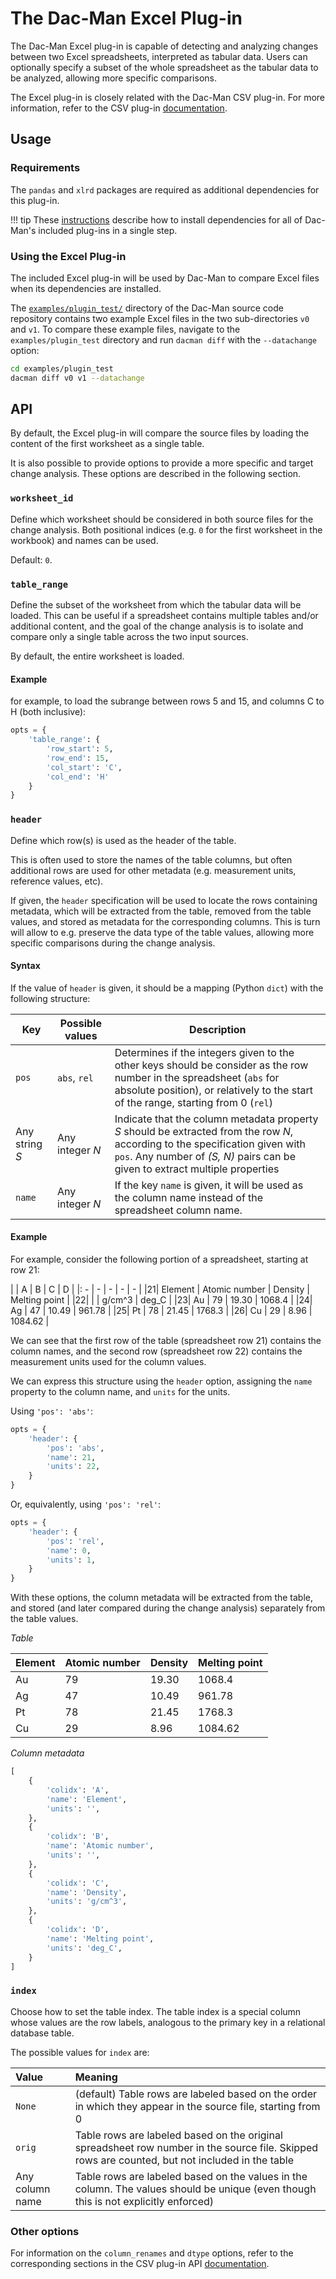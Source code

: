 # The Dac-Man Excel Plug-in

The Dac-Man Excel plug-in is capable of detecting and analyzing changes between two Excel spreadsheets,
interpreted as tabular data.
Users can optionally specify a subset of the whole spreadsheet as the tabular data to be analyzed,
allowing more specific comparisons.

The Excel plug-in is closely related with the Dac-Man CSV plug-in.
For more information, refer to the CSV plug-in [documentation](../csv/).

## Usage

### Requirements

The `pandas` and `xlrd` packages are required as additional dependencies for this plug-in.

!!! tip
    These [instructions](../../install/dependencies) describe how to install dependencies for all of Dac-Man's included plug-ins in a single step.

### Using the Excel Plug-in

The included Excel plug-in will be used by Dac-Man to compare Excel files when its dependencies are installed.

The [`examples/plugin_test/`](https://github.com/deduce-dev/dac-man/blob/master/examples/plugin_test/) directory of the Dac-Man source code repository
contains two example Excel files in the two sub-directories `v0` and `v1`.
To compare these example files, navigate to the `examples/plugin_test` directory
and run `dacman diff` with the `--datachange` option:

```sh
cd examples/plugin_test
dacman diff v0 v1 --datachange
```

## API

By default, the Excel plug-in will compare the source files by loading the content of the first worksheet as a single table.

It is also possible to provide options to provide a more specific and target change analysis.
These options are described in the following section.

### `worksheet_id`

Define which worksheet should be considered in both source files for the change analysis.
Both positional indices (e.g. `0` for the first worksheet in the workbook) and names can be used.

Default: `0`.

### `table_range`

Define the subset of the worksheet from which the tabular data will be loaded.
This can be useful if a spreadsheet contains multiple tables and/or additional content,
and the goal of the change analysis is to isolate and compare only a single table across the two input sources.

By default, the entire worksheet is loaded.

#### Example

for example, to load the subrange between rows 5 and 15, and columns C to H (both inclusive):

```py
opts = {
    'table_range': {
        'row_start': 5,
        'row_end': 15,
        'col_start': 'C',
        'col_end': 'H'
    }
}
```

### `header`

Define which row(s) is used as the header of the table.

This is often used to store the names of the table columns,
but often additional rows are used for other metadata (e.g. measurement units, reference values, etc).

If given, the `header` specification will be used to locate the rows containing metadata,
which will be extracted from the table,
removed from the table values, and stored as metadata for the corresponding columns.
This is turn will allow to e.g. preserve the data type of the table values,
allowing more specific comparisons during the change analysis.

#### Syntax

If the value of `header` is given, it should be a mapping (Python `dict`) with the following structure:

| Key | Possible values | Description |
| - | - | - |
| `pos` | `abs`, `rel` | Determines if the integers given to the other keys should be consider as the row number in the spreadsheet (`abs` for absolute position), or relatively to the start of the range, starting from 0 (`rel`) |
| Any string *S* | Any integer *N* | Indicate that the column metadata property *S* should be extracted from the row *N*, according to the specification given with `pos`. Any number of *(S, N)* pairs can be given to extract multiple properties |
| `name` | Any integer *N* | If the key `name` is given, it will be used as the column name instead of the spreadsheet column name. |

#### Example

For example, consider the following portion of a spreadsheet, starting at row 21:

| | A | B | C | D |
|: - | - | - | - | - |
|21| Element | Atomic number | Density | Melting point |
|22| | | g/cm^3 | deg_C |
|23| Au | 79 | 19.30 | 1068.4 |
|24| Ag | 47 | 10.49 | 961.78 |
|25| Pt | 78 | 21.45 | 1768.3 |
|26| Cu | 29 | 8.96 | 1084.62 |

We can see that the first row of the table (spreadsheet row 21) contains the column names,
and the second row (spreadsheet row 22) contains the measurement units used for the column values.

We can express this structure using the `header` option,
assigning the `name` property to the column name, and `units` for the units.

Using `'pos': 'abs'`:

```py
opts = {
    'header': {
        'pos': 'abs',
        'name': 21,
        'units': 22,
    }
}
```

Or, equivalently, using `'pos': 'rel'`:

```py
opts = {
    'header': {
        'pos': 'rel',
        'name': 0,
        'units': 1,
    }
}
```

With these options, the column metadata will be extracted from the table, and stored (and later compared during the change analysis) separately from the table values.

*Table*

| Element | Atomic number | Density | Melting point |
| - | - | - | - |
| Au | 79 | 19.30 | 1068.4 |
| Ag | 47 | 10.49 | 961.78 |
| Pt | 78 | 21.45 | 1768.3 |
| Cu | 29 | 8.96 | 1084.62 |

*Column metadata*

```py
[
    {
        'colidx': 'A',
        'name': 'Element',
        'units': '',
    },
    {
        'colidx': 'B',
        'name': 'Atomic number',
        'units': '',
    },
    {
        'colidx': 'C',
        'name': 'Density',
        'units': 'g/cm^3',
    },
    {
        'colidx': 'D',
        'name': 'Melting point',
        'units': 'deg_C',
    }
]
```

### `index`

Choose how to set the table index.
The table index is a special column whose values are the row labels,
analogous to the primary key in a relational database table.

The possible values for `index` are:

| Value | Meaning |
|:-|:-|
| `None` | (default) Table rows are labeled based on the order in which they appear in the source file, starting from 0 |
| `orig` | Table rows are labeled based on the original spreadsheet row number in the source file. Skipped rows are counted, but not included in the table |
| Any column name | Table rows are labeled based on the values in the column. The values should be unique (even though this is not explicitly enforced) |

### Other options

For information on the `column_renames` and `dtype` options, refer to the corresponding sections in the CSV plug-in API [documentation](../csv/#column_renames).
